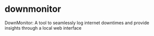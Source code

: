 # downmonitor
DownMonitor: A tool to seamlessly log internet downtimes and provide insights through a local web interface
